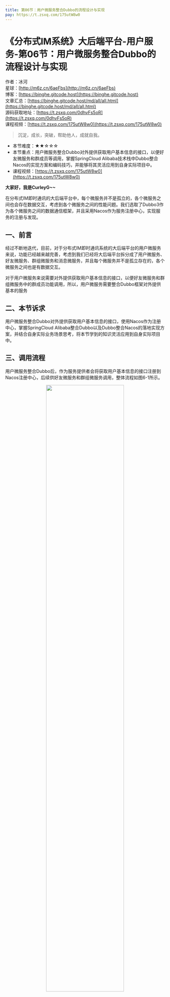 ```yaml
---
title: 第06节：用户微服务整合Dubbo的流程设计与实现
pay: https://t.zsxq.com/175utW8w0
---
```


# 《分布式IM系统》大后端平台-用户服务-第06节：用户微服务整合Dubbo的流程设计与实现

作者：冰河
<br/>星球：[http://m6z.cn/6aeFbs](http://m6z.cn/6aeFbs)
<br/>博客：[https://binghe.gitcode.host](https://binghe.gitcode.host)
<br/>文章汇总：[https://binghe.gitcode.host/md/all/all.html](https://binghe.gitcode.host/md/all/all.html)
<br/>源码获取地址：[https://t.zsxq.com/0dhvFs5oR](https://t.zsxq.com/0dhvFs5oR)
<br/>课程视频：[https://t.zsxq.com/175utW8w0](https://t.zsxq.com/175utW8w0)

> 沉淀，成长，突破，帮助他人，成就自我。

* 本节难度：★★☆☆☆
* 本节重点：用户微服务整合Dubbo对外提供获取用户基本信息的接口，以便好友微服务和群成员等调用，掌握SpringCloud Alibaba技术栈中Dubbo整合Nacos的实现方案和编码技巧，并能够将其灵活应用到自身实际项目中。
* 课程视频：[https://t.zsxq.com/175utW8w0](https://t.zsxq.com/175utW8w0)

**大家好，我是CurleyG~~**

在分布式IM即时通讯的大后端平台中，每个微服务并不是孤立的，各个微服务之间也会存在数据交互，考虑到各个微服务之间的性能问题。我们选取了Dubbo3作为各个微服务之间的数据通信框架，并且采用Nacos作为服务注册中心，实现服务的注册与发现。

## 一、前言

经过不断地迭代，目前，对于分布式IM即时通讯系统的大后端平台的用户微服务来说，功能已经越来越完善，考虑到我们已经将大后端平台拆分成了用户微服务、好友微服务、群组微服务和消息微服务，并且每个微服务并不是孤立存在的，各个微服务之间也是有数据交互。

对于用户微服务来说需要对外提供获取用户基本信息的接口，以便好友微服务和群组微服务中的群成员功能调用，所以，用户微服务需要整合Dubbo框架对外提供基本的服务

## 二、本节诉求

用户微服务整合Dubbo对外提供获取用户基本信息的接口，使用Nacos作为注册中心，掌握SpringCloud Alibaba整合Dubbo以及Dubbo整合Nacos的落地实现方案，并结合自身实际业务场景思考，将本节学到的知识灵活应用到自身实际项目中。

## 三、调用流程

用户微服务整合Dubbo后，作为服务提供者会将获取用户基本信息的接口注册到Nacos注册中心，后续供好友微服务和群组微服务调用，整体流程如图6-1所示。

<div align="center">
    <img src="https://binghe.gitcode.host/images/project/im/2024-01-10-001.png?raw=true" width="70%">
    <br/>
</div>

可以看到，在整个调用流程中，用户微服务作为服务提供者，好友微服务或者群组微服务作为消费者。

用户微服务会将接口注册到Nacos注册中心，而好友微服务或者群组微服务会订阅Nacos注册中心的服务，当感知到Nacos注册中心的服务后，会将服务的列表缓存到本地，随后，好友微服务或者群组微服务会直接远程调用用户微服务的接口来获取数据。

当用户微服务注册到Nacos注册中心的服务数据发生变更时，好友微服务或者群主微服务能够及时感知到。

## 四、编码实现

用户微服务整合Dubbo的具体编码实现步骤如下所示。

### 4.1 引入相关依赖

在顶级父工程的pom.xml文件中，引入如下依赖。

## 查看完整文章

加入[冰河技术](https://public.zsxq.com/groups/15552115418882.html)知识星球，解锁完整技术文章与完整代码
